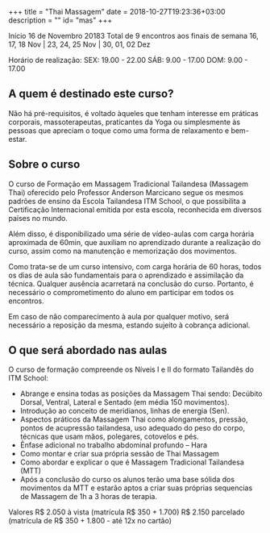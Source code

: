 +++
title = "Thai Massagem"
date = 2018-10-27T19:23:36+03:00
description = ""
id= "mas"
+++

Início 16 de Novembro 20183
Total de 9 encontros aos finais de semana
16, 17, 18 Nov | 23, 24, 25 Nov | 30, 01, 02 Dez

Horário de realização:
SEX: 19.00 - 22.00
SÁB: 9.00 - 17.00
DOM: 9.00 - 17.00


## A quem é destinado este curso?

Não há pré-requisitos, é voltado àqueles que tenham interesse em práticas corporais, massoterapeutas, praticantes da Yoga ou simplesmente às pessoas que apreciam o toque como uma forma de relaxamento e bem-estar.

## Sobre o curso

O curso de Formação em Massagem Tradicional Tailandesa (Massagem Thai) oferecido pelo Professor Anderson Marcicano segue os mesmos padrões de ensino da Escola Tailandesa ITM School, o que possibilita a Certificação Internacional emitida por esta escola, reconhecida em diversos países no mundo.

Além disso, é disponibilizado uma série de vídeo-aulas com carga horária aproximada de 60min, que auxiliam no aprendizado durante a realização do curso, assim como na manutenção e memorização dos movimentos.

Como trata-se de um curso intensivo, com carga horária de 60 horas, todos os dias de aula são fundamentais para o aprendizado e assimilação da técnica. Qualquer ausência acarretará na conclusão do curso. Portanto, é necessário o comprometimento do aluno em participar em todos os encontros.

Em caso de não comparecimento à aula por qualquer motivo, será necessário a reposição da mesma, estando sujeito à cobrança adicional.

## O que será abordado nas aulas

O curso de formação compreende os Níveis I e II do formato Tailandês do ITM School:

- Abrange e ensina todas as posições da Massagem Thai sendo: Decúbito Dorsal, Ventral, Lateral e Sentado (em média 150 movimentos).
- Introdução ao conceito de meridianos, linhas de energia (Sen).
- Aspectos práticos da Massagem Thai como alongamentos, pressão, pontos de acupressão tailandesa, uso adequado do peso do corpo, técnicas que usam mãos, polegares, cotovelos e pés.
- Ênfase adicional no trabalho abdominal profundo – Hara
- Como montar e criar sua própria sessão de Thai Massagem
- Como abordar e explicar o que é Massagem Tradicional Tailandesa (MTT)
- Após a conclusão do curso os alunos terão uma base sólida dos movimentos da MTT e estarão aptos a criar suas próprias sequencias de Massagem de 1h a 3 horas de terapia.

Valores
R$ 2.050 à vista (matrícula R$ 350 + 1.700)
R$ 2.150 parcelado (matrícula de R$ 350 + 1.800 - até 12x no cartão)

